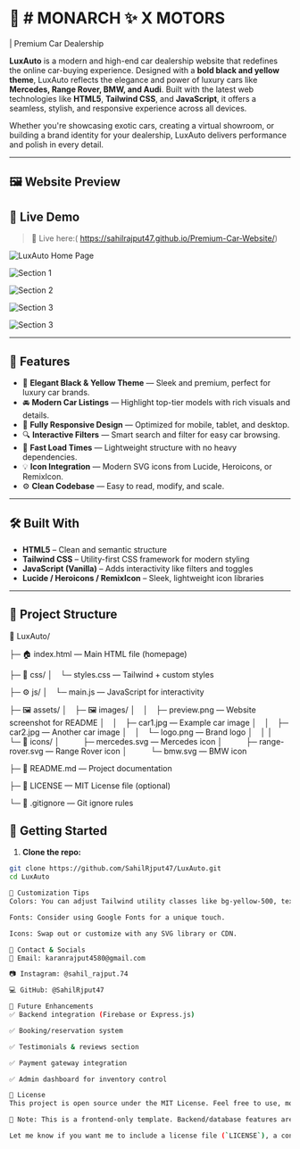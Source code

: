 # 🚗 # MONARCH ✨ X MOTORS
| Premium Car Dealership

**LuxAuto** is a modern and high-end car dealership website that redefines the online car-buying experience. Designed with a **bold black and yellow theme**, LuxAuto reflects the elegance and power of luxury cars like **Mercedes, Range Rover, BMW, and Audi**. Built with the latest web technologies like **HTML5**, **Tailwind CSS**, and **JavaScript**, it offers a seamless, stylish, and responsive experience across all devices.

Whether you're showcasing exotic cars, creating a virtual showroom, or building a brand identity for your dealership, LuxAuto delivers performance and polish in every detail.

---

## 🖼️ Website Preview
## 🚀 Live Demo

> 🚀 Live here:( https://sahilrajput47.github.io/Premium-Car-Website/)

![LuxAuto Home Page](car1.png)

![Section 1](car2.png)

![Section 2](car3.png)

![Section 3](car4.png)

![Section 3](car5.png)


---

## 🎯 Features

- 🖤 **Elegant Black & Yellow Theme** — Sleek and premium, perfect for luxury car brands.
- 🚘 **Modern Car Listings** — Highlight top-tier models with rich visuals and details.
- 📱 **Fully Responsive Design** — Optimized for mobile, tablet, and desktop.
- 🔍 **Interactive Filters** — Smart search and filter for easy car browsing.
- 💨 **Fast Load Times** — Lightweight structure with no heavy dependencies.
- 💡 **Icon Integration** — Modern SVG icons from Lucide, Heroicons, or RemixIcon.
- ⚙️ **Clean Codebase** — Easy to read, modify, and scale.

---

## 🛠️ Built With

- **HTML5** – Clean and semantic structure
- **Tailwind CSS** – Utility-first CSS framework for modern styling
- **JavaScript (Vanilla)** – Adds interactivity like filters and toggles
- **Lucide / Heroicons / RemixIcon** – Sleek, lightweight icon libraries

---
## 📁 Project Structure

📁 LuxAuto/

├─ 🏠 index.html — Main HTML file (homepage)

├─ 🎨 css/
│ └─ styles.css — Tailwind + custom styles

├─ ⚙️ js/
│ └─ main.js — JavaScript for interactivity

├─ 🖼️ assets/
│ ├─ 🖼️ images/
│ │ ├─ preview.png — Website screenshot for README
│ │ ├─ car1.jpg — Example car image
│ │ ├─ car2.jpg — Another car image
│ │ └─ logo.png — Brand logo
│ │
│ └─ 🔣 icons/
│   ├─ mercedes.svg — Mercedes icon
│   ├─ range-rover.svg — Range Rover icon
│   └─ bmw.svg — BMW icon

├─ 📘 README.md — Project documentation

├─ 📄 LICENSE — MIT License file (optional)

└─ 🚫 .gitignore — Git ignore rules

## 🚀 Getting Started

1. **Clone the repo:**

```bash
git clone https://github.com/SahilRjput47/LuxAuto.git
cd LuxAuto

🔧 Customization Tips
Colors: You can adjust Tailwind utility classes like bg-yellow-500, text-yellow-400, bg-black, etc.

Fonts: Consider using Google Fonts for a unique touch.

Icons: Swap out or customize with any SVG library or CDN.

📩 Contact & Socials
📧 Email: karanrajput4580@gmail.com

📷 Instagram: @sahil_rajput.74

💻 GitHub: @SahilRjput47

🌟 Future Enhancements
✅ Backend integration (Firebase or Express.js)

✅ Booking/reservation system

✅ Testimonials & reviews section

✅ Payment gateway integration

✅ Admin dashboard for inventory control

📝 License
This project is open source under the MIT License. Feel free to use, modify, and share.

🚧 Note: This is a frontend-only template. Backend/database features are not yet implemented.

Let me know if you want me to include a license file (`LICENSE`), a contribution section, or instructions to deploy this on GitHub Pages or Netlify.
